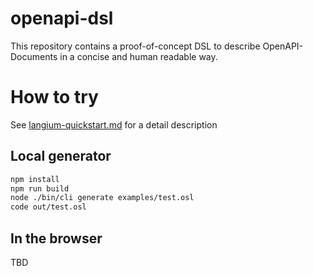 # openapi-dsl

This repository contains a proof-of-concept DSL to describe OpenAPI-Documents in a concise and human readable way.

# How to try

See [langium-quickstart.md](langium-quickstart.md) for a detail description

## Local generator

```sh
npm install
npm run build
node ./bin/cli generate examples/test.osl
code out/test.osl
```

## In the browser

TBD
